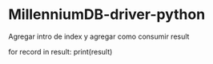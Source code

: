 # MillenniumDB-driver-python

Agregar intro de index y agregar como consumir result

for record in result:
    print(result)